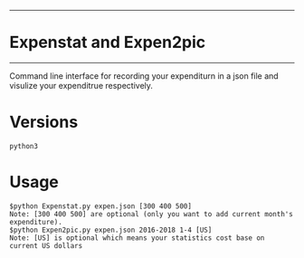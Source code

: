 --------------------------
# Expenstat and Expen2pic #
--------------------------
Command line interface for recording your expenditurn in a json file and visulize your expenditrue respectively.

# Versions #
	python3 

# Usage #
	$python Expenstat.py expen.json [300 400 500]
	Note: [300 400 500] are optional (only you want to add current month's expenditure).
	$python Expen2pic.py expen.json 2016-2018 1-4 [US]
	Note: [US] is optional which means your statistics cost base on current US dollars 
